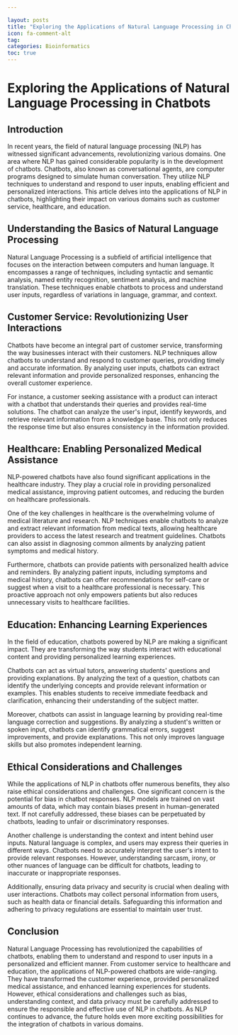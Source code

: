 ```yaml
---

layout: posts
title: "Exploring the Applications of Natural Language Processing in Chatbots"
icon: fa-comment-alt
tag:      
categories: Bioinformatics
toc: true
---
```




# Exploring the Applications of Natural Language Processing in Chatbots

## Introduction

In recent years, the field of natural language processing (NLP) has witnessed significant advancements, revolutionizing various domains. One area where NLP has gained considerable popularity is in the development of chatbots. Chatbots, also known as conversational agents, are computer programs designed to simulate human conversation. They utilize NLP techniques to understand and respond to user inputs, enabling efficient and personalized interactions. This article delves into the applications of NLP in chatbots, highlighting their impact on various domains such as customer service, healthcare, and education.

## Understanding the Basics of Natural Language Processing

Natural Language Processing is a subfield of artificial intelligence that focuses on the interaction between computers and human language. It encompasses a range of techniques, including syntactic and semantic analysis, named entity recognition, sentiment analysis, and machine translation. These techniques enable chatbots to process and understand user inputs, regardless of variations in language, grammar, and context.

## Customer Service: Revolutionizing User Interactions

Chatbots have become an integral part of customer service, transforming the way businesses interact with their customers. NLP techniques allow chatbots to understand and respond to customer queries, providing timely and accurate information. By analyzing user inputs, chatbots can extract relevant information and provide personalized responses, enhancing the overall customer experience.

For instance, a customer seeking assistance with a product can interact with a chatbot that understands their queries and provides real-time solutions. The chatbot can analyze the user's input, identify keywords, and retrieve relevant information from a knowledge base. This not only reduces the response time but also ensures consistency in the information provided.

## Healthcare: Enabling Personalized Medical Assistance

NLP-powered chatbots have also found significant applications in the healthcare industry. They play a crucial role in providing personalized medical assistance, improving patient outcomes, and reducing the burden on healthcare professionals.

One of the key challenges in healthcare is the overwhelming volume of medical literature and research. NLP techniques enable chatbots to analyze and extract relevant information from medical texts, allowing healthcare providers to access the latest research and treatment guidelines. Chatbots can also assist in diagnosing common ailments by analyzing patient symptoms and medical history.

Furthermore, chatbots can provide patients with personalized health advice and reminders. By analyzing patient inputs, including symptoms and medical history, chatbots can offer recommendations for self-care or suggest when a visit to a healthcare professional is necessary. This proactive approach not only empowers patients but also reduces unnecessary visits to healthcare facilities.

## Education: Enhancing Learning Experiences

In the field of education, chatbots powered by NLP are making a significant impact. They are transforming the way students interact with educational content and providing personalized learning experiences.

Chatbots can act as virtual tutors, answering students' questions and providing explanations. By analyzing the text of a question, chatbots can identify the underlying concepts and provide relevant information or examples. This enables students to receive immediate feedback and clarification, enhancing their understanding of the subject matter.

Moreover, chatbots can assist in language learning by providing real-time language correction and suggestions. By analyzing a student's written or spoken input, chatbots can identify grammatical errors, suggest improvements, and provide explanations. This not only improves language skills but also promotes independent learning.

## Ethical Considerations and Challenges

While the applications of NLP in chatbots offer numerous benefits, they also raise ethical considerations and challenges. One significant concern is the potential for bias in chatbot responses. NLP models are trained on vast amounts of data, which may contain biases present in human-generated text. If not carefully addressed, these biases can be perpetuated by chatbots, leading to unfair or discriminatory responses.

Another challenge is understanding the context and intent behind user inputs. Natural language is complex, and users may express their queries in different ways. Chatbots need to accurately interpret the user's intent to provide relevant responses. However, understanding sarcasm, irony, or other nuances of language can be difficult for chatbots, leading to inaccurate or inappropriate responses.

Additionally, ensuring data privacy and security is crucial when dealing with user interactions. Chatbots may collect personal information from users, such as health data or financial details. Safeguarding this information and adhering to privacy regulations are essential to maintain user trust.

## Conclusion

Natural Language Processing has revolutionized the capabilities of chatbots, enabling them to understand and respond to user inputs in a personalized and efficient manner. From customer service to healthcare and education, the applications of NLP-powered chatbots are wide-ranging. They have transformed the customer experience, provided personalized medical assistance, and enhanced learning experiences for students. However, ethical considerations and challenges such as bias, understanding context, and data privacy must be carefully addressed to ensure the responsible and effective use of NLP in chatbots. As NLP continues to advance, the future holds even more exciting possibilities for the integration of chatbots in various domains.